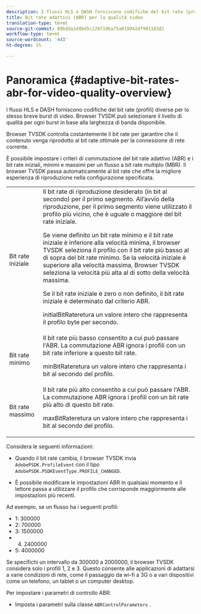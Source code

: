 ```yaml
---
description: I flussi HLS e DASH forniscono codifiche del bit rate (profili) diverse per lo stesso breve burst di video. Browser TVSDK può selezionare il livello di qualità per ogni burst in base alla larghezza di banda disponibile.
title: Bit rate adattivi (ABR) per la qualità video
translation-type: tm+mt
source-git-commit: 89bdda1d4bd5c126f19ba75a819942df901183d1
workflow-type: tm+mt
source-wordcount: '443'
ht-degree: 1%

---
```



# Panoramica {#adaptive-bit-rates-abr-for-video-quality-overview}

I flussi HLS e DASH forniscono codifiche del bit rate (profili) diverse per lo stesso breve burst di video. Browser TVSDK può selezionare il livello di qualità per ogni burst in base alla larghezza di banda disponibile.

Browser TVSDK controlla costantemente il bit rate per garantire che il contenuto venga riprodotto al bit rate ottimale per la connessione di rete corrente.

È possibile impostare i criteri di commutazione del bit rate adattivo (ABR) e i bit rate iniziali, minimi e massimi per un flusso a bit rate multiplo (MBR). Il browser TVSDK passa automaticamente al bit rate che offre la migliore esperienza di riproduzione nella configurazione specificata.

<table id="table_AF838E082235406AA359BF1C1A77F85F"> 
 <tbody> 
  <tr> 
   <td colname="col01"> Bit rate iniziale </td> 
   <td colname="col2">Il bit rate di riproduzione desiderato (in bit al secondo) per il primo segmento. All’avvio della riproduzione, per il primo segmento viene utilizzato il profilo più vicino, che è uguale o maggiore del bit rate iniziale. <p> Se viene definito un bit rate minimo e il bit rate iniziale è inferiore alla velocità minima, il browser TVSDK seleziona il profilo con il bit rate più basso al di sopra del bit rate minimo. Se la velocità iniziale è superiore alla velocità massima, Browser TVSDK seleziona la velocità più alta al di sotto della velocità massima. </p> <p>Se il bit rate iniziale è zero o non definito, il bit rate iniziale è determinato dal criterio ABR. </p> <p><span class="codeph"> </span> initialBitRateretura un valore intero che rappresenta il profilo byte per secondo. </p> </td> 
  </tr> 
  <tr> 
   <td colname="col01"> Bit rate minimo </td> 
   <td colname="col2">Il bit rate più basso consentito a cui può passare l'ABR. La commutazione ABR ignora i profili con un bit rate inferiore a questo bit rate. <p><span class="codeph"> </span> minBitRateretura un valore intero che rappresenta i bit al secondo del profilo. </p> </td> 
  </tr> 
  <tr> 
   <td colname="col01"> Bit rate massimo </td> 
   <td colname="col2">Il bit rate più alto consentito a cui può passare l'ABR. La commutazione ABR ignora i profili con un bit rate più alto di questo bit rate. <p><span class="codeph"> </span> maxBitRateretura un valore intero che rappresenta i bit al secondo del profilo. </p> </td> 
  </tr> 
 </tbody> 
</table>

Considera le seguenti informazioni:

* Quando il bit rate cambia, il browser TVSDK invia `AdobePSDK.ProfileEvent` con il tipo `AdobePSDK.PSDKEventType.PROFILE_CHANGED`.

* È possibile modificare le impostazioni ABR in qualsiasi momento e il lettore passa a utilizzare il profilo che corrisponde maggiormente alle impostazioni più recenti.

Ad esempio, se un flusso ha i seguenti profili:

* 1: 300000
* 2: 700000
* 3: 1500000
* 4. 2400000
* 5: 4000000

Se specifichi un intervallo da 300000 a 2000000, il browser TVSDK considera solo i profili 1, 2 e 3. Questo consente alle applicazioni di adattarsi a varie condizioni di rete, come il passaggio da wi-fi a 3G o a vari dispositivi come un telefono, un tablet o un computer desktop.

Per impostare i parametri di controllo ABR:

* Imposta i parametri sulla classe `ABRControlParameters` .


